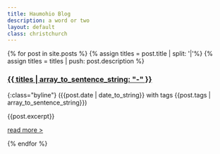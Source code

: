 ```yaml
---
title: Haumohio Blog
description: a word or two 
layout: default
class: christchurch
---
```


{% for post in site.posts %}
{% assign titles = post.title | split: '|'%}
{% assign titles = titles | push: post.description %}
### [{{ titles  | array_to_sentence_string: "-" }}]({{post.url}})

{:class="byline"}
({{post.date | date_to_string}} with tags {{post.tags | array_to_sentence_string}})

{{post.excerpt}}

[read more >]({{post.url}})

{% endfor %}
